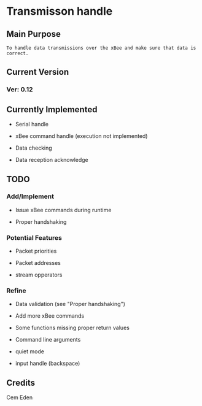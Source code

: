 # Transmisson handle

## Main Purpose
	To handle data transmissions over the xBee and make sure that data is correct.

## Current Version
### Ver: 0.12

## Currently Implemented

* Serial handle

* xBee command handle (execution not implemented)

* Data checking

* Data reception acknowledge

## TODO
### Add/Implement

* Issue xBee commands during runtime

* Proper handshaking

### Potential Features

* Packet priorities

* Packet addresses

* stream opperators

### Refine

* Data validation (see "Proper handshaking")

* Add more xBee commands

* Some functions missing proper return values

* Command line arguments

* quiet mode

* input handle (backspace)

## Credits
Cem Eden

